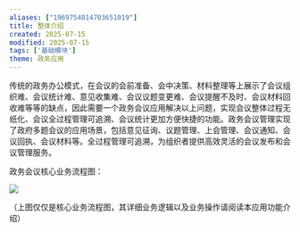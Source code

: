 ```yaml
---
aliases: ["1969754014703651019"]
title: 整体介绍
created: 2025-07-15
modified: 2025-07-15
tags: ['基础模块']
theme: 政务应用
---
```


传统的政务办公模式，在会议的会前准备、会中决策、材料整理等上展示了会议组织难、会议统计难、意见收集难、会议议题变更难、会议提醒不及时、会议材料回收难等等的缺点，因此需要一个政务会议应用解决以上问题，实现会议整体过程无纸化、会议全过程管理可追溯、会议统计更加方便快捷的功能。政务会议管理实现了政府多题会议的应用场景，包括意见征询、议题管理、上会管理、会议通知、会议回执、会议材料等。全过程管理可追溯，为组织者提供高效灵活的会议发布和会议管理服务。

政务会议核心业务流程图：

![](9a6a0310abfcbe5f2fcfcc727ab3ecb3.jpg)

（上图仅仅是核心业务流程图，其详细业务逻辑以及业务操作请阅读本应用功能介绍）